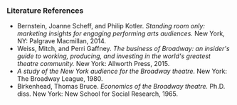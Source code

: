 ### Literature References
* Bernstein, Joanne Scheff, and Philip Kotler. _Standing room only: marketing insights for engaging performing arts audiences._ New York, NY: Palgrave Macmillan, 2014.
* Weiss, Mitch, and Perri Gaffney. _The business of Broadway: an insider's guide to working, producing, and investing in the world's greatest theatre community._ New York: Allworth Press, 2015.
* _A study of the New York audience for the Broadway theatre._ New York: The Broadway League, 1980.
* Birkenhead, Thomas Bruce. _Economics of the Broadway theatre._ Ph.D. diss. New York: New School for Social Research, 1965.